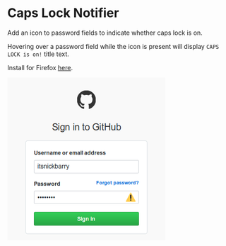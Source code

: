 # Caps Lock Notifier

Add an icon to password fields to indicate whether caps lock is on.

Hovering over a password field while the icon is present will display `CAPS LOCK is on!` title text.

Install for Firefox [here](https://addons.mozilla.org/en-US/firefox/addon/caps-lock-notifier/).

![example](./example.png)
